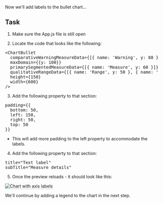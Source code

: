 Now we'll add labels to the bullet chart...

## Task

1) Make sure the App.js file is still open

2) Locate the code that looks like the following:

<pre class="file">
&lt;ChartBullet
  comparativeWarningMeasureData={[{ name: &#39;Warning&#39;, y: 88 }]}
  maxDomain={{y: 100}}
  primarySegmentedMeasureData={[{ name: &#39;Measure&#39;, y: 60 }]}
  qualitativeRangeData={[{ name: &#39;Range&#39;, y: 50 }, { name: &#39;Range&#39;, y: 75 }]}
  height={150}
  width={600}
/&gt;
</pre>

3) Add the following property to that section:

<pre class="file" data-target="clipboard">
padding={{
  bottom: 50,
  left: 150,
  right: 50,
  top: 50
}}
</pre>

- This will add more padding to the left property to accommodate the labels.

4) Add the following property to that section:

<pre class="file" data-target="clipboard">
title="Text label"
subTitle="Measure details"
</pre>

5) Once the preview reloads - it should look like this:
<img src="bullet-chart/assets/labels.png" alt="Chart with axis labels" style="box-shadow: rgba(3, 3, 3, 0.2) 0px 1.25px 2.5px 0px;" />

We'll continue by adding a legend to the chart in the next step.
